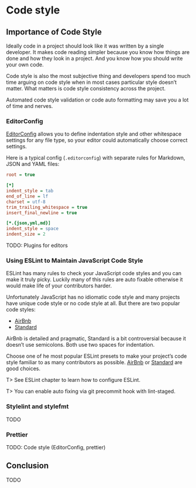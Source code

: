 # Code style

## Importance of Code Style

Ideally code in a project should look like it was written by a single developer. It makes code reading simpler because you know how things are done and how they look in a project. And you know how you should write your own code.

Code style is also the most subjective thing and developers spend too much time arguing on code style when in most cases particular style doesn’t matter. What matters is code style consistency across the project.

Automated code style validation or code auto formatting may save you a lot of time and nerves.

### EditorConfig

[EditorConfig](http://editorconfig.org/) allows you to define indentation style and other whitespace settings for any file type, so your editor could automatically choose correct settings.

Here is a typical config (`.editorconfig`) with separate rules for Markdown, JSON and YAML files:

```ini
root = true

[*]
indent_style = tab
end_of_line = lf
charset = utf-8
trim_trailing_whitespace = true
insert_final_newline = true

[*.{json,yml,md}]
indent_style = space
indent_size = 2
```

TODO: Plugins for editors

### Using ESLint to Maintain JavaScript Code Style

ESLint has many rules to check your JavaScript code styles and you can make it truly picky. Luckily many of this rules are auto fixable otherwise it would make life of your contributors harder.

Unfortunately JavaScript has no idiomatic code style and many projects have unique code style or no code style at all. But there are two popular code styles:

* [AirBnb](https://github.com/airbnb/javascript)
* [Standard](http://standardjs.com/)

AirBnb is detailed and pragmatic, Standard is a bit controversial because it doesn’t use semicolons. Both use two spaces for indentation.

Choose one of he most popular ESLint presets to make your project’s code style familiar to as many contributors as possible. [AirBnb](https://github.com/airbnb/javascript) or
[Standard](http://standardjs.com/) are good choices.

T> See ESLint chapter to learn how to configure ESLint.

T> You can enable auto fixing via git precommit hook with lint-staged.

### Stylelint and stylefmt

TODO

### Prettier

TODO: Code style (EditorConfig, prettier)

## Conclusion

TODO
